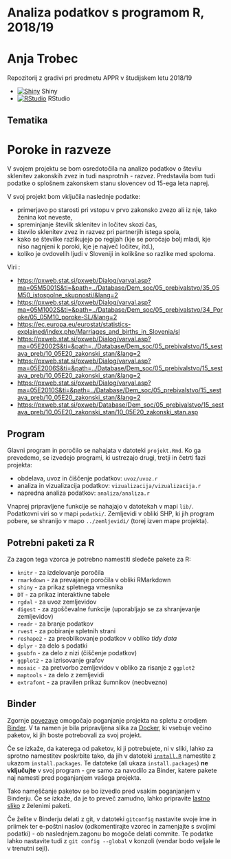# Analiza podatkov s programom R, 2018/19

# Anja Trobec

Repozitorij z gradivi pri predmetu APPR v študijskem letu 2018/19

* [![Shiny](http://mybinder.org/badge.svg)](http://beta.mybinder.org/v2/gh/AnjaTrobec/APPR-2018-19/master?urlpath=shiny/APPR-2018-19/projekt.Rmd) Shiny
* [![RStudio](http://mybinder.org/badge.svg)](http://beta.mybinder.org/v2/gh/AnjaTrobec/APPR-2018-19/master?urlpath=rstudio) RStudio

## Tematika
# Poroke in razveze
V svojem projektu se bom osredotočila na analizo podatkov o številu sklenitev zakonskih zvez in tudi nasprotnih - razvez. Predstavila bom tudi podatke o splošnem zakonskem stanu slovencev od 15-ega leta naprej.

V svoj projekt bom vključila naslednje podatke:
 * primerjavo po starosti pri vstopu v prvo zakonsko zvezo ali iz nje, tako ženina kot neveste,
 * spreminjanje številk sklenitev in ločitev skozi čas,
 * število sklenitev zvez in razvez pri partnerjih istega spola,
 * kako se številke razlikujejo po regijah (kje se poročajo bolj mladi, kje niso nagnjeni k poroki, kje je največ ločitev, itd.),
 * koliko je ovdovelih ljudi v Sloveniji in kolikšne so razlike med spoloma.
 

Viri :
* https://pxweb.stat.si/pxweb/Dialog/varval.asp?ma=05M5001S&ti=&path=../Database/Dem_soc/05_prebivalstvo/35_05M50_istospolne_skupnosti/&lang=2
* https://pxweb.stat.si/pxweb/Dialog/varval.asp?ma=05M1002S&ti=&path=../Database/Dem_soc/05_prebivalstvo/34_Poroke/05_05M10_poroke-SL/&lang=2
* https://ec.europa.eu/eurostat/statistics-explained/index.php/Marriages_and_births_in_Slovenia/sl
* https://pxweb.stat.si/pxweb/Dialog/varval.asp?ma=05E2002S&ti=&path=../Database/Dem_soc/05_prebivalstvo/15_sestava_preb/10_05E20_zakonski_stan/&lang=2
* https://pxweb.stat.si/pxweb/Dialog/varval.asp?ma=05E2006S&ti=&path=../Database/Dem_soc/05_prebivalstvo/15_sestava_preb/10_05E20_zakonski_stan/&lang=2
* https://pxweb.stat.si/pxweb/Dialog/varval.asp?ma=05E2010S&ti=&path=../Database/Dem_soc/05_prebivalstvo/15_sestava_preb/10_05E20_zakonski_stan/&lang=2
* https://pxweb.stat.si/pxweb/Database/Dem_soc/05_prebivalstvo/15_sestava_preb/10_05E20_zakonski_stan/10_05E20_zakonski_stan.asp

## Program

Glavni program in poročilo se nahajata v datoteki `projekt.Rmd`.
Ko ga prevedemo, se izvedejo programi, ki ustrezajo drugi, tretji in četrti fazi projekta:

* obdelava, uvoz in čiščenje podatkov: `uvoz/uvoz.r`
* analiza in vizualizacija podatkov: `vizualizacija/vizualizacija.r`
* napredna analiza podatkov: `analiza/analiza.r`

Vnaprej pripravljene funkcije se nahajajo v datotekah v mapi `lib/`.
Podatkovni viri so v mapi `podatki/`.
Zemljevidi v obliki SHP, ki jih program pobere,
se shranijo v mapo `../zemljevidi/` (torej izven mape projekta).

## Potrebni paketi za R

Za zagon tega vzorca je potrebno namestiti sledeče pakete za R:

* `knitr` - za izdelovanje poročila
* `rmarkdown` - za prevajanje poročila v obliki RMarkdown
* `shiny` - za prikaz spletnega vmesnika
* `DT` - za prikaz interaktivne tabele
* `rgdal` - za uvoz zemljevidov
* `digest` - za zgoščevalne funkcije (uporabljajo se za shranjevanje zemljevidov)
* `readr` - za branje podatkov
* `rvest` - za pobiranje spletnih strani
* `reshape2` - za preoblikovanje podatkov v obliko *tidy data*
* `dplyr` - za delo s podatki
* `gsubfn` - za delo z nizi (čiščenje podatkov)
* `ggplot2` - za izrisovanje grafov
* `mosaic` - za pretvorbo zemljevidov v obliko za risanje z `ggplot2`
* `maptools` - za delo z zemljevidi
* `extrafont` - za pravilen prikaz šumnikov (neobvezno)

## Binder

Zgornje [povezave](#analiza-podatkov-s-programom-r-201819)
omogočajo poganjanje projekta na spletu z orodjem [Binder](https://mybinder.org/).
V ta namen je bila pripravljena slika za [Docker](https://www.docker.com/),
ki vsebuje večino paketov, ki jih boste potrebovali za svoj projekt.

Če se izkaže, da katerega od paketov, ki ji potrebujete, ni v sliki,
lahko za sprotno namestitev poskrbite tako,
da jih v datoteki [`install.R`](install.R) namestite z ukazom `install.packages`.
Te datoteke (ali ukaza `install.packages`) **ne vključujte** v svoj program -
gre samo za navodilo za Binder, katere pakete naj namesti pred poganjanjem vašega projekta.

Tako nameščanje paketov se bo izvedlo pred vsakim poganjanjem v Binderju.
Če se izkaže, da je to preveč zamudno,
lahko pripravite [lastno sliko](https://github.com/jaanos/APPR-docker) z želenimi paketi.

Če želite v Binderju delati z git,
v datoteki `gitconfig` nastavite svoje ime in priimek ter e-poštni naslov
(odkomentirajte vzorec in zamenjajte s svojimi podatki) -
ob naslednjem.zagonu bo mogoče delati commite.
Te podatke lahko nastavite tudi z `git config --global` v konzoli
(vendar bodo veljale le v trenutni seji).
